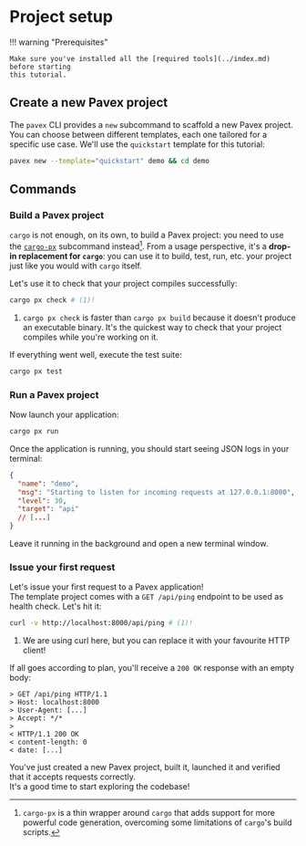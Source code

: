 # Project setup

!!! warning "Prerequisites"

    Make sure you've installed all the [required tools](../index.md) before starting
    this tutorial.

## Create a new Pavex project

The `pavex` CLI provides a `new` subcommand to scaffold a new Pavex project.\
You can choose between different templates, each one tailored for a specific use case. We'll use the `quickstart` template for this tutorial:

```bash
pavex new --template="quickstart" demo && cd demo
```

## Commands

### Build a Pavex project

`cargo` is not enough, on its own, to build a Pavex project:
you need to use the [`cargo-px`](https://github.com/LukeMathWalker/cargo-px) subcommand instead[^cargo-px].
From a usage perspective, it's a **drop-in replacement for `cargo`**:
you can use it to build, test, run, etc. your project just like you would with `cargo` itself.

Let's use it to check that your project compiles successfully:

```bash
cargo px check # (1)!
```

1. `cargo px check` is faster than `cargo px build` because it doesn't produce an executable binary.
   It's the quickest way to check that your project compiles while you're working on it.

If everything went well, execute the test suite:

```bash
cargo px test
```

### Run a Pavex project

Now launch your application:

```bash
cargo px run
```

Once the application is running, you should start seeing JSON logs in your terminal:

```json
{
  "name": "demo",
  "msg": "Starting to listen for incoming requests at 127.0.0.1:8000",
  "level": 30,
  "target": "api"
  // [...]
}
```

Leave it running in the background and open a new terminal window.

### Issue your first request

Let's issue your first request to a Pavex application!\
The template project comes with a `GET /api/ping` endpoint to be used as health check.
Let's hit it:

```bash
curl -v http://localhost:8000/api/ping # (1)!
```

1. We are using curl here, but you can replace it with your favourite HTTP client!

If all goes according to plan, you'll receive a `200 OK` response with an empty body:

```text
> GET /api/ping HTTP/1.1
> Host: localhost:8000
> User-Agent: [...]
> Accept: */*
>
< HTTP/1.1 200 OK
< content-length: 0
< date: [...]
```

You've just created a new Pavex project, built it, launched it and verified that it accepts requests correctly.\
It's a good time to start exploring the codebase!

[^cargo-px]: `cargo-px` is a thin wrapper around `cargo` that adds support for more powerful code generation, overcoming some limitations of `cargo`'s build scripts.
